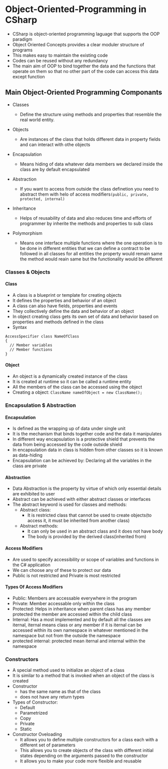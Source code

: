 # Object-Oriented-Programming in CSharp

  * CSharp is object-oriented programming laguage that supports the OOP paradigm
  * Object Oriented Concepts provides a clear moduler structure of programs
  * This makes easy to maintain the existing code
  * Codes can be reused without any redundancy
  * The main aim of OOP to bind together the data and the functions that operate on them so that no other part of the code can access this data except function

## Main Object-Oriented Programming Componants

  * Classes
    * Define the structure using methods and properties that resemble the real world entity.
  * Objects
    * Are instances of the class that holds different data in property fields and can interact with othe objects
  * Encapsulation
    * Means hiding of data whatever data members we declared inside the class are by default encapsulated
    
  * Abstraction
    * If you want to access from outside the class definetion you need to abstract them with helo of access modifiers`(public, private, protected, internal)`
  * Inheritance
    * Helps of reusability of data and also reduces time and efforts of programmer by inherite the methods and properties to sub class 
  * Polymorphism
    * Means one interface multiple functions where the one operation is to be done in different entities that we can define a contract to be followed in all classes for all entities the property would remain same the method would reain same but the functionality would be different

### Classes & Objects

#### Class

  * A class is a blueprint or template for creating objects
  * It defines the properties and behavior of an object
  * A class can also have fields, properties and events
  * They collectively define the data and behavior of an object
  * In object creating class gets its own set of data and behavior based on properties and methods defined in the class
  * Syntax
  ```
  AccessSpecifier class NameOfClass
  {
    // Member variables
    // Member functions
  }
  ```
#### Object

  * An object is a dynamically created instance of the class
  * It is created at runtime so it can be called a runtime entity
  * All the members of the class can be accessed using the object
  * Creating a object: `ClassName nameOfObject = new ClassName();`

### Encapsulation $ Abstraction

#### Encapsulation

  * Is defined as the wrapping up of data under single unit
  * It is the mechanism that binds together code and the data it manipulates
  * In different way encapsulation is a protective shield that prevents the data from being accessed by the code outside shield
  * In encapsulation data in class is hidden from other classes so it is known as data-hiding
  * Encapsulation can be achieved by: Declaring all the variables in the class are private

#### Abstraction

  * Data Abstraction is the property by virtue of which only essential details are exhibited to user
  * Abstract can be achieved with either abstract classes or interfaces
  * The abstract keyword is used for classes and methods:
    * Abstract class:
      - It is restricted class that cannot be used to create objects(to access it, it must be inherited from another class)
    * Abstract methods:
      - It can only be used in an abstract class and it does not have body
      - The body is provided by the derived class(inherited from)

#### Access Modifiers

  * Are used to specify accessibility or scope of variables and functions in the C# application
  * We can choose any of these to protect our data
  * Public is not restricted and Private is most restricted

#### Types Of Access Modifiers

  * Public: Members are accessable everywhere in the program
  * Private: Member accessable only within the class
  * Protected: Helps in inheritance when parent class has any member protected the member are accessed within the child class
  * Internal: Has a most implemented and by default all the classes are iternal, iternal means class or any member if it is iternal can be accessed within its own namespace in whatever mentioned in the namespace but not from the outside the namespace
  * protected internal: protected mean iternal and internal within the namespace

### Constructors

  * A special method used to initialize an object of a class
  * It is similar to a method that is invoked when an object of the class is created
  * Constructor
    - has the same name as that of the class
    - does not have any return types
  * Types of Constructor:
    - Default
    - Parametrized
    - Copy
    - Private
    - Static
  * Constructor Oveloading
    - It allows you to define multiple constructors for a class each with a different set of parameters
    - This allows you to create objects of the class with different initial states depending on the arguments passed to the constructor
    - It allows you to make your code more flexible and reusable
